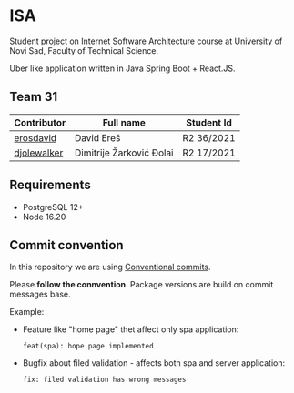 # ISA

Student project on Internet Software Architecture course at University of Novi Sad, Faculty of Technical Science.

Uber like application written in Java Spring Boot + React.JS.

## Team 31

| Contributor                                   | Full name                | Student Id |
| --------------------------------------------- | ------------------------ | ---------- |
| [erosdavid](https://github.com/erosdavid)     | David Ereš               | R2 36/2021 |
| [djolewalker](https://github.com/djolewalker) | Dimitrije Žarković Đolai | R2 17/2021 |

## Requirements

- PostgreSQL 12+
- Node 16.20


## Commit convention

In this repository we are using [Conventional commits](https://www.conventionalcommits.org/en/v1.0.0-beta.4).

Please **follow the connvention**. Package versions are build on commit messages base.

Example:
- Feature like "home page" thet affect only spa application:
  ```
  feat(spa): hope page implemented
  ```

- Bugfix about filed validation - affects both spa and server application:
  ```
  fix: filed validation has wrong messages
  ```
